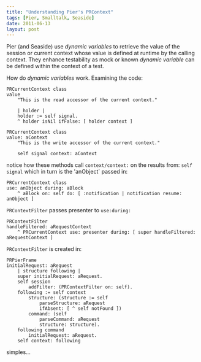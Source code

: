 ```yaml
---
title: "Understanding Pier's PRContext"
tags: [Pier, Smalltalk, Seaside]
date: 2011-06-13
layout: post
---
```


Pier (and Seaside) use *dynamic variables* to retrieve the value of the session or current context whose value is defined at runtime by the calling context. They enhance testability as mock or known _dynamic variable_ can be defined within the context of a test.

How do _dynamic variables_ work. Examining the code:

```smalltalk
PRCurrentContext class
value
	"This is the read accessor of the current context."

	| holder |
	holder := self signal.
	^ holder isNil ifFalse: [ holder context ]
```

```smalltalk
PRCurrentContext class
value: aContext
	"This is the write accessor of the current context."

	self signal context: aContext
```

notice how these methods call `context/context:` on the results from: `self signal` which in turn is the 'anObject` passed in:

```smalltalk
PRCurrentContext class
use: anObject during: aBlock
	^ aBlock on: self do: [ :notification | notification resume: anObject ]
```

`PRContextFilter` passes presenter to `use:during:`

```smalltalk
PRContextFilter
handleFiltered: aRequestContext
	^ PRCurrentContext use: presenter during: [ super handleFiltered: aRequestContext ]
```

`PRContextFilter` is created in:

```smalltalk
PRPierFrame
initialRequest: aRequest
	| structure following |
	super initialRequest: aRequest.
	self session
		addFilter: (PRContextFilter on: self).
	following := self context
		structure: (structure := self
			parseStructure: aRequest
			ifAbsent: [ ^ self notFound ])
		command: (self
			parseCommand: aRequest
			structure: structure).
	following command
		initialRequest: aRequest.
	self context: following
```

simples...
